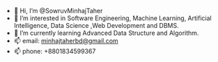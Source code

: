 - 👋 Hi, I’m @SowruvMinhajTaher
- 👀 I’m interested in Software Engineering, Machine Learning, Artificial Intelligence, Data Science ,Web Development and DBMS.
- 🌱 I’m currently learning Advanced Data Structure and Algorithm.
- 📫 email: minhajtaherbd@gmail.com
- 📫 phone: +8801834599367

<!---
SowruvMinhajTaher/SowruvMinhajTaher is a ✨ special ✨ repository because its `README.md` (this file) appears on your GitHub profile.
You can click the Preview link to take a look at your changes.
--->
